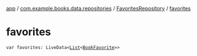 [app](../../index.md) / [com.example.books.data.repositories](../index.md) / [FavoritesRepository](index.md) / [favorites](./favorites.md)

# favorites

`var favorites: LiveData<`[`List`](https://kotlinlang.org/api/latest/jvm/stdlib/kotlin.collections/-list/index.html)`<`[`BookFavorite`](../../com.example.books.data.favorites/-book-favorite/index.md)`>>`